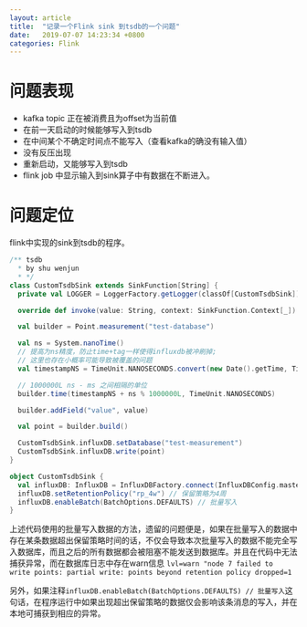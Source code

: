 ```yaml
---
layout: article
title:  "记录一个Flink sink 到tsdb的一个问题"
date:   2019-07-07 14:23:34 +0800
categories: Flink
---
```


问题表现
===
- kafka topic 正在被消费且为offset为当前值
- 在前一天启动的时候能够写入到tsdb
- 在中间某个不确定时间点不能写入（查看kafka的确没有输入值）
- 没有反压出现
- 重新启动，又能够写入到tsdb
- flink job 中显示输入到sink算子中有数据在不断进入。

问题定位
===
flink中实现的sink到tsdb的程序。

```scala
/** tsdb
  * by shu wenjun
  * */
class CustomTsdbSink extends SinkFunction[String] {
  private val LOGGER = LoggerFactory.getLogger(classOf[CustomTsdbSink])

  override def invoke(value: String, context: SinkFunction.Context[_]): Unit = {

  val builder = Point.measurement("test-database")

  val ns = System.nanoTime()
  // 提高为ns精度，防止time+tag一样使得influxdb被冲刷掉;
  // 这里也存在小概率可能导致被覆盖的问题
  val timestampNS = TimeUnit.NANOSECONDS.convert(new Date().getTime, TimeUnit.MILLISECONDS)

  // 1000000L ns - ms 之间相隔的单位
  builder.time(timestampNS + ns % 1000000L, TimeUnit.NANOSECONDS)

  builder.addField("value", value)

  val point = builder.build()

  CustomTsdbSink.influxDB.setDatabase("test-measurement")
  CustomTsdbSink.influxDB.write(point)
}

object CustomTsdbSink {
  val influxDB: InfluxDB = InfluxDBFactory.connect(InfluxDBConfig.masters) // 的分布式tsdb
  influxDB.setRetentionPolicy("rp_4w") // 保留策略为4周
  influxDB.enableBatch(BatchOptions.DEFAULTS) // 批量写入
}
```
上述代码使用的批量写入数据的方法，遗留的问题便是，如果在批量写入的数据中存在某条数据超出保留策略时间的话，不仅会导致本次批量写入的数据不能完全写入数据库，而且之后的所有数据都会被阻塞不能发送到数据库。并且在代码中无法捕获异常，而在数据库日志中存在warn信息
`lvl=warn "node 7 failed to write points: partial write: points beyond retention policy dropped=1`

另外，如果注释`influxDB.enableBatch(BatchOptions.DEFAULTS) // 批量写入`这句话，在程序运行中如果出现超出保留策略的数据仅会影响该条消息的写入，并在本地可捕获到相应的异常。





